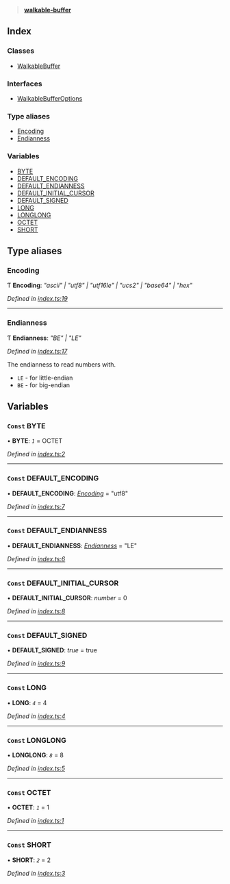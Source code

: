 > **[walkable-buffer](README.md)**

## Index

### Classes

* [WalkableBuffer](classes/walkablebuffer.md)

### Interfaces

* [WalkableBufferOptions](interfaces/walkablebufferoptions.md)

### Type aliases

* [Encoding](README.md#encoding)
* [Endianness](README.md#endianness)

### Variables

* [BYTE](README.md#const-byte)
* [DEFAULT_ENCODING](README.md#const-default_encoding)
* [DEFAULT_ENDIANNESS](README.md#const-default_endianness)
* [DEFAULT_INITIAL_CURSOR](README.md#const-default_initial_cursor)
* [DEFAULT_SIGNED](README.md#const-default_signed)
* [LONG](README.md#const-long)
* [LONGLONG](README.md#const-longlong)
* [OCTET](README.md#const-octet)
* [SHORT](README.md#const-short)

## Type aliases

###  Encoding

Ƭ **Encoding**: *"ascii" | "utf8" | "utf16le" | "ucs2" | "base64" | "hex"*

*Defined in [index.ts:19](https://github.com/oBusk/walkable-buffer/blob/65f1493/src/index.ts#L19)*

___

###  Endianness

Ƭ **Endianness**: *"BE" | "LE"*

*Defined in [index.ts:17](https://github.com/oBusk/walkable-buffer/blob/65f1493/src/index.ts#L17)*

The endianness to read numbers with.

* `LE` - for little-endian
* `BE` - for big-endian

## Variables

### `Const` BYTE

• **BYTE**: *`1`* =  OCTET

*Defined in [index.ts:2](https://github.com/oBusk/walkable-buffer/blob/65f1493/src/index.ts#L2)*

___

### `Const` DEFAULT_ENCODING

• **DEFAULT_ENCODING**: *[Encoding](README.md#encoding)* = "utf8"

*Defined in [index.ts:7](https://github.com/oBusk/walkable-buffer/blob/65f1493/src/index.ts#L7)*

___

### `Const` DEFAULT_ENDIANNESS

• **DEFAULT_ENDIANNESS**: *[Endianness](README.md#endianness)* = "LE"

*Defined in [index.ts:6](https://github.com/oBusk/walkable-buffer/blob/65f1493/src/index.ts#L6)*

___

### `Const` DEFAULT_INITIAL_CURSOR

• **DEFAULT_INITIAL_CURSOR**: *number* = 0

*Defined in [index.ts:8](https://github.com/oBusk/walkable-buffer/blob/65f1493/src/index.ts#L8)*

___

### `Const` DEFAULT_SIGNED

• **DEFAULT_SIGNED**: *true* = true

*Defined in [index.ts:9](https://github.com/oBusk/walkable-buffer/blob/65f1493/src/index.ts#L9)*

___

### `Const` LONG

• **LONG**: *`4`* = 4

*Defined in [index.ts:4](https://github.com/oBusk/walkable-buffer/blob/65f1493/src/index.ts#L4)*

___

### `Const` LONGLONG

• **LONGLONG**: *`8`* = 8

*Defined in [index.ts:5](https://github.com/oBusk/walkable-buffer/blob/65f1493/src/index.ts#L5)*

___

### `Const` OCTET

• **OCTET**: *`1`* = 1

*Defined in [index.ts:1](https://github.com/oBusk/walkable-buffer/blob/65f1493/src/index.ts#L1)*

___

### `Const` SHORT

• **SHORT**: *`2`* = 2

*Defined in [index.ts:3](https://github.com/oBusk/walkable-buffer/blob/65f1493/src/index.ts#L3)*